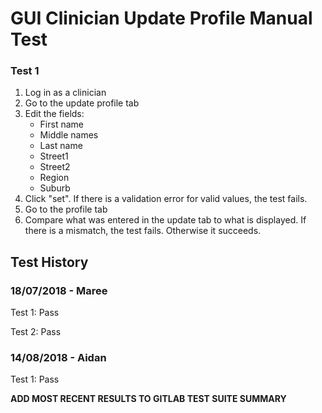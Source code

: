 # GUI Clinician Update Profile Manual Test

### Test 1
1. Log in as a clinician
2. Go to the update profile tab
3. Edit the fields:
    * First name
    * Middle names
    * Last name
    * Street1
    * Street2
    * Region
    * Suburb
4. Click "set". If there is a validation error for valid values, the test fails.
5. Go to the profile tab
6. Compare what was entered in the update tab to what is displayed. If there is a mismatch, the test fails. Otherwise it succeeds.

## Test History

### 18/07/2018 - Maree

Test 1: Pass

Test 2: Pass

### 14/08/2018 - Aidan

Test 1: Pass

**ADD MOST RECENT RESULTS TO GITLAB TEST SUITE SUMMARY**
